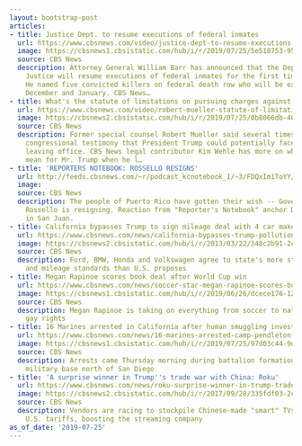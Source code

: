 ```yaml
---
layout: bootstrap-post
articles:
- title: Justice Dept. to resume executions of federal inmates
  url: https://www.cbsnews.com/video/justice-dept-to-resume-executions-of-federal-inmates/
  image: https://cbsnews1.cbsistatic.com/hub/i/r/2019/07/25/5e510753-9572-43c5-9ba8-4a1e59ea20a3/thumbnail/1200x630/b2ce571501304080974b76182091e666/0725-cbsn-deptofjustice-zym-1898281-640x360.jpg
  source: CBS News
  description: Attorney General William Barr has announced that the Department of
    Justice will resume executions of federal inmates for the first time since 2003.
    He named five convicted killers on federal death row who will be executived this
    December and January. CBS News…
- title: What's the statute of limitations on pursuing charges against Trump?
  url: https://www.cbsnews.com/video/robert-mueller-statute-of-limitations-on-pursuing-charges-against-trump/
  image: https://cbsnews2.cbsistatic.com/hub/i/r/2019/07/25/0b8066db-409b-4b57-ac9c-a0337c8c7ab0/thumbnail/1200x630/63103c303be90639f8325d9d99c6f6e5/cbsn-fusion-what-are-the-statute-of-limitations-on-pursuing-charges-against-trump-thumbnail-1898270-640x360.jpg
  source: CBS News
  description: Former special counsel Robert Mueller said several times during his
    congressional testimony that President Trump could potentially face charges after
    leaving office. CBS News legal contributor Kim Wehle has more on what that might
    mean for Mr. Trump when he l…
- title: 'REPORTERS NOTEBOOK: ROSSELLO RESIGNS'
  url: http://feeds.cbsnews.com/~r/podcast_kcnotebook_1/~3/FDQxIm1ToYY/2629683.mp3
  image: 
  source: CBS News
  description: The people of Puerto Rico have gotten their wish -- Governor Ricardo
    Rossello is resigning. Reaction from "Reporter's Notebook" anchor David Begnaud
    in San Juan.
- title: California bypasses Trump to sign mileage deal with 4 car makers
  url: https://www.cbsnews.com/news/california-bypasses-trump-pollution-rollback-to-sign-tougher-emissions-and-mileage-deal-with-four-automakers-today/
  image: https://cbsnews2.cbsistatic.com/hub/i/r/2013/03/22/348c2b91-24be-11e3-9283-005056850598/thumbnail/1200x630/3edd05bf21fdbcb679de54caed2f8d3d/gas_stations.jpg
  source: CBS News
  description: Ford, BMW, Honda and Volkswagen agree to state's more stringent pollution
    and mileage standards than U.S. proposes
- title: Megan Rapinoe scores book deal after World Cup win
  url: https://www.cbsnews.com/news/soccer-star-megan-rapinoe-scores-book-deal-following-world-cup-win/
  image: https://cbsnews1.cbsistatic.com/hub/i/r/2019/06/26/dcece176-12b8-412e-b5c1-9aa2ef034c71/thumbnail/1200x630/822cdfaa69d4cf78c195586c23cebb60/gettyimages-1151705337.jpg
  source: CBS News
  description: Megan Rapinoe is taking on everything from soccer to nationalism to
    gay rights
- title: 16 Marines arrested in California after human smuggling investigation
  url: https://www.cbsnews.com/news/16-marines-arrested-camp-pendleton-human-smuggling-investigation-drug-related-offenses-2019-07-25/
  image: https://cbsnews1.cbsistatic.com/hub/i/r/2019/07/25/97d03c44-9d88-44bf-94ca-28078b64c695/thumbnail/1200x630/0fba74ebbe19be39ec7a82081120b779/pendleton4.jpg
  source: CBS News
  description: Arrests came Thursday morning during battalion formation at the California
    military base north of San Diego
- title: 'A surprise winner in Trump''s trade war with China: Roku'
  url: https://www.cbsnews.com/news/roku-surprise-winner-in-trump-trade-war-with-china/
  image: https://cbsnews2.cbsistatic.com/hub/i/r/2017/09/28/335fdf03-2c43-4f28-a452-6b815aac58b6/thumbnail/1200x630/3c3ef7f9461355ea5fc54efbb337b4c5/ap-17223538352222.jpg
  source: CBS News
  description: Vendors are racing to stockpile Chinese-made "smart" TVs ahead of potential
    U.S. tariffs, boosting the streaming company
as_of_date: '2019-07-25'
---
```


